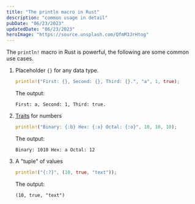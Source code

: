 ```yaml
---
title: "The println macro in Rust"
description: "common usage in detail"
pubDate: "06/23/2023"
updatedDate: "06/23/2023"
heroImage: "https://source.unsplash.com/QfmM3JrHtog"
---
```


The `println!` macro in Rust is powerful, the following are some common use cases.

1. Placeholder `{}` for any data type.
    ```rust
    println!("First: {}, Second: {}, Third: {}.", "a", 1, true);
    ```
    The output:
    ```
    First: a, Second: 1, Third: true.
    ```
2. [Traits](https://doc.rust-lang.org/book/ch10-02-traits.html)
for numbers
    ```rust
    println!("Binary: {:b} Hex: {:x} Octal: {:o}", 10, 10, 10);
    ```
    The output:
    ```
    Binary: 1010 Hex: a Octal: 12
    ```
2. A "tuple" of values
    ```rust
    println!("{:?}", (10, true, "text"));
    ```
    The output:
    ```
    (10, true, "text")
    ```
